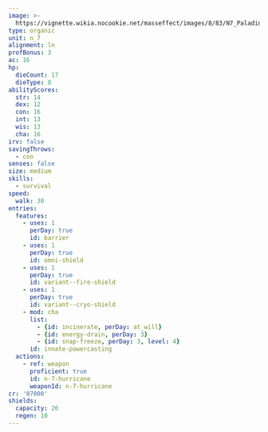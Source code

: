 ```yaml
---
image: >-
  https://vignette.wikia.nocookie.net/masseffect/images/8/83/N7_Paladin_Sentinel_MP.png/revision/latest/scale-to-width-down/250?cb=20120717151128
type: organic
unit: n_7
alignment: ln
profBonus: 3
ac: 16
hp:
  dieCount: 17
  dieType: 8
abilityScores:
  str: 14
  dex: 12
  con: 16
  int: 13
  wis: 13
  cha: 16
irv: false
savingThrows:
  - con
senses: false
size: medium
skills:
  - survival
speed:
  walk: 30
entries:
  features:
    - uses: 1
      perDay: true
      id: barrier
    - uses: 1
      perDay: true
      id: omni-shield
    - uses: 1
      perDay: true
      id: variant--fire-shield
    - uses: 1
      perDay: true
      id: variant--cryo-shield
    - mod: cha
      list:
        - {id: incinerate, perDay: at_will}
        - {id: energy-drain, perDay: 3}
        - {id: snap-freeze, perDay: 3, level: 4}
      id: innate-powercasting
  actions:
    - ref: weapon
      proficient: true
      id: n-7-hurricane
      weaponId: n-7-hurricane
cr: '07000'
shields:
  capacity: 20
  regen: 10
---
```

